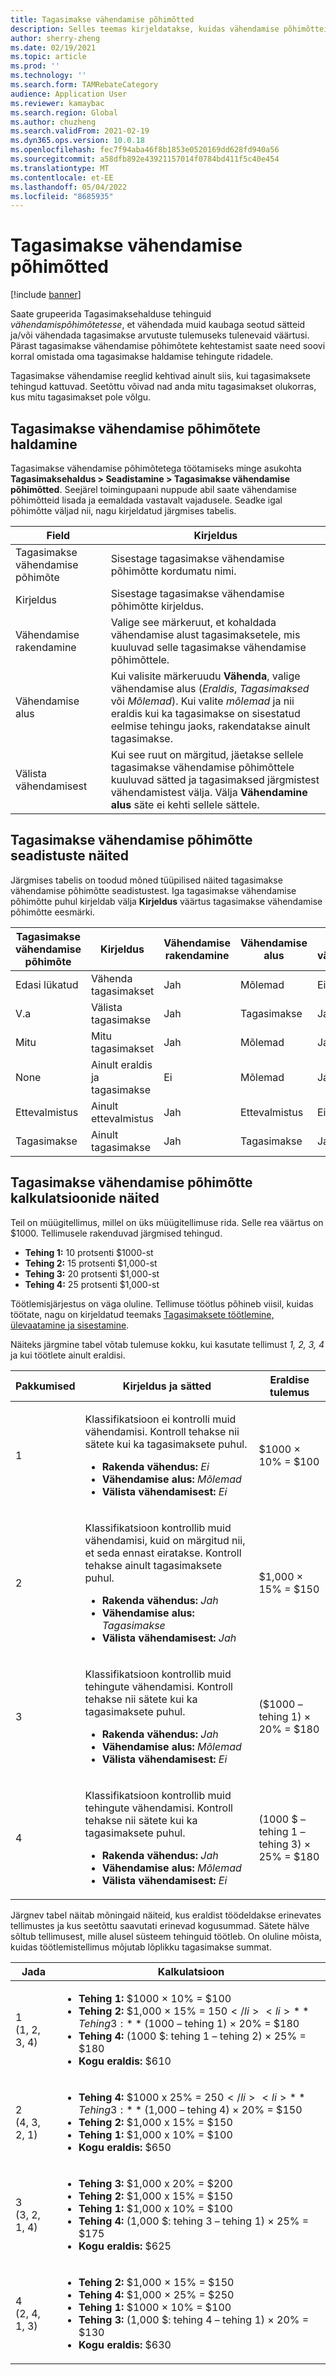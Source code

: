 ```yaml
---
title: Tagasimakse vähendamise põhimõtted
description: Selles teemas kirjeldatakse, kuidas vähendamise põhimõtteid seadistada. Vähendamise põhimõtted kontrollivad käitumist, kui samale kaubale või kandele rakenduvad mitu tagasimakset.
author: sherry-zheng
ms.date: 02/19/2021
ms.topic: article
ms.prod: ''
ms.technology: ''
ms.search.form: TAMRebateCategory
audience: Application User
ms.reviewer: kamaybac
ms.search.region: Global
ms.author: chuzheng
ms.search.validFrom: 2021-02-19
ms.dyn365.ops.version: 10.0.18
ms.openlocfilehash: fec7f94aba46f8b1853e0520169dd628fd940a56
ms.sourcegitcommit: a58dfb892e43921157014f0784bd411f5c40e454
ms.translationtype: MT
ms.contentlocale: et-EE
ms.lasthandoff: 05/04/2022
ms.locfileid: "8685935"
---
```

# <a name="rebate-reduction-principles"></a>Tagasimakse vähendamise põhimõtted

[!include [banner](../includes/banner.md)]

Saate grupeerida Tagasimaksehalduse tehinguid *vähendamispõhimõtetesse*, et vähendada muid kaubaga seotud sätteid ja/või vähendada tagasimakse arvutuste tulemuseks tulenevaid väärtusi. Pärast tagasimakse vähendamise põhimõtete kehtestamist saate need soovi korral omistada oma tagasimakse haldamise tehingute ridadele.

Tagasimakse vähendamise reeglid kehtivad ainult siis, kui tagasimaksete tehingud kattuvad. Seetõttu võivad nad anda mitu tagasimakset olukorras, kus mitu tagasimakset pole võlgu.

## <a name="manage-rebate-reduction-principles"></a>Tagasimakse vähendamise põhimõtete haldamine

Tagasimakse vähendamise põhimõtetega töötamiseks minge asukohta **Tagasimaksehaldus \> Seadistamine \> Tagasimakse vähendamise põhimõtted**. Seejärel toimingupaani nuppude abil saate vähendamise põhimõtteid lisada ja eemaldada vastavalt vajadusele. Seadke igal põhimõtte väljad nii, nagu kirjeldatud järgmises tabelis.

| Field | Kirjeldus |
|---|---|
| Tagasimakse vähendamise põhimõte | Sisestage tagasimakse vähendamise põhimõtte kordumatu nimi. |
| Kirjeldus | Sisestage tagasimakse vähendamise põhimõtte kirjeldus. |
| Vähendamise rakendamine | Valige see märkeruut, et kohaldada vähendamise alust tagasimaksetele, mis kuuluvad selle tagasimakse vähendamise põhimõttele. |
| Vähendamise alus | Kui valisite märkeruudu **Vähenda**, valige vähendamise alus (*Eraldis*, *Tagasimaksed* või *Mõlemad*). Kui valite *mõlemad* ja nii eraldis kui ka tagasimakse on sisestatud eelmise tehingu jaoks, rakendatakse ainult tagasimakse. |
| Välista vähendamisest | Kui see ruut on märgitud, jäetakse sellele tagasimakse vähendamise põhimõttele kuuluvad sätted ja tagasimaksed järgmistest vähendamistest välja. Välja **Vähendamine alus** säte ei kehti sellele sättele. |

## <a name="examples-of-rebate-reduction-principle-setups"></a>Tagasimakse vähendamise põhimõtte seadistuste näited

Järgmises tabelis on toodud mõned tüüpilised näited tagasimakse vähendamise põhimõtte seadistustest. Iga tagasimakse vähendamise põhimõtte puhul kirjeldab välja **Kirjeldus** väärtus tagasimakse vähendamise põhimõtte eesmärki.

| Tagasimakse vähendamise põhimõte | Kirjeldus | Vähendamise rakendamine | Vähendamise alus | Välista vähendamisest |
|---|---|---|---|---|
| Edasi lükatud | Vähenda tagasimakset | Jah | Mõlemad | Ei |
| V.a | Välista tagasimakse | Jah | Tagasimakse | Jah |
| Mitu | Mitu tagasimakset | Jah | Mõlemad | Jah |
| None | Ainult eraldis ja tagasimakse | Ei | Mõlemad | Jah |
| Ettevalmistus | Ainult ettevalmistus | Jah | Ettevalmistus | Ei |
| Tagasimakse | Ainult tagasimakse | Jah | Tagasimakse | Jah |

## <a name="examples-of-rebate-reduction-principle-calculations"></a>Tagasimakse vähendamise põhimõtte kalkulatsioonide näited

Teil on müügitellimus, millel on üks müügitellimuse rida. Selle rea väärtus on $1000. Tellimusele rakenduvad järgmised tehingud.

- **Tehing 1:** 10 protsenti $1000-st
- **Tehing 2:** 15 protsenti $1,000-st
- **Tehing 3:** 20 protsenti $1,000-st
- **Tehing 4:** 25 protsenti $1,000-st

Töötlemisjärjestus on väga oluline. Tellimuse töötlus põhineb viisil, kuidas töötate, nagu on kirjeldatud teemaks [Tagasimaksete töötlemine, ülevaatamine ja sisestamine](process-review-post.md).

Näiteks järgmine tabel võtab tulemuse kokku, kui kasutate tellimust *1, 2, 3, 4* ja kui töötlete ainult eraldisi.

| Pakkumised | Kirjeldus ja sätted | Eraldise tulemus |
|---|---|---|
| 1 | <p>Klassifikatsioon ei kontrolli muid vähendamisi. Kontroll tehakse nii sätete kui ka tagasimaksete puhul.</p><ul><li>**Rakenda vähendus:** *Ei*</li><li>**Vähendamise alus:** *Mõlemad*</li><li>**Välista vähendamisest:** *Ei*</li></ul> | $1000 × 10% = $100 |
| 2 | <p>Klassifikatsioon kontrollib muid vähendamisi, kuid on märgitud nii, et seda ennast eiratakse. Kontroll tehakse ainult tagasimaksete puhul.</p><ul><li>**Rakenda vähendus:** *Jah*</li><li>**Vähendamise alus:** *Tagasimakse*</li><li>**Välista vähendamisest:** *Jah*</li></ul> | $1,000 × 15% = $150 |
| 3 | <p>Klassifikatsioon kontrollib muid tehingute vähendamisi. Kontroll tehakse nii sätete kui ka tagasimaksete puhul.</p><ul><li>**Rakenda vähendus:** *Jah*</li><li>**Vähendamise alus:** *Mõlemad*</li><li>**Välista vähendamisest:** *Ei*</li></ul> | ($1000 – tehing 1) × 20% = $180 |
| 4 | <p>Klassifikatsioon kontrollib muid tehingute vähendamisi. Kontroll tehakse nii sätete kui ka tagasimaksete puhul.</p><ul><li>**Rakenda vähendus:** *Jah*</li><li>**Vähendamise alus:** *Mõlemad*</li><li>**Välista vähendamisest:** *Ei*</li></ul> | (1000 $ – tehing 1 – tehing 3) × 25% = $180 |

Järgnev tabel näitab mõningaid näiteid, kus eraldist töödeldakse erinevates tellimustes ja kus seetõttu saavutati erinevad kogusummad. Sätete hälve sõltub tellimusest, mille alusel süsteem tehinguid töötleb. On oluline mõista, kuidas töötlemistellimus mõjutab lõplikku tagasimakse summat.

| Jada | Kalkulatsioon |
|---|---|
| 1<br>(1, 2, 3, 4) | <ul><li>**Tehing 1:** $1000 × 10% = $100</li><li>**Tehing 2:** $1,000 × 15% = $150</li><li>**Tehing 3:** ($1000 – tehing 1) × 20% = $180</li><li>**Tehing 4:** (1000 $: tehing 1 – tehing 2) × 25% = $180</li><li>**Kogu eraldis:** $610</li></ul> |
| 2<br>(4, 3, 2, 1) | <ul><li>**Tehing 4:** $1000 x 25% = $250</li><li>**Tehing 3:** ($1,000 – tehing 4) × 20% = $150</li><li>**Tehing 2:** $1,000 x 15% = $150</li><li>**Tehing 1:** $1,000 x 10% = $100</li><li>**Kogu eraldis:** $650</li></ul> |
| 3<br>(3, 2, 1, 4) | <ul><li>**Tehing 3:** $1,000 x 20% = $200</li><li>**Tehing 2:** $1,000 x 15% = $150</li><li>**Tehing 1:** $1,000 x 10% = $100</li><li>**Tehing 4:** (1,000 $: tehing 3 – tehing 1) × 25% = $175</li><li>**Kogu eraldis:** $625</li></ul> |
| 4<br>(2, 4, 1, 3) | <ul><li>**Tehing 2:** $1,000 × 15% = $150</li><li>**Tehing 4:** $1,000 × 25% = $250</li><li>**Tehing 1:** $1000 × 10% = $100</li><li>**Tehing 3:** (1,000 $: tehing 4 – tehing 1) × 20% = $130</li><li>**Kogu eraldis:** $630</li></ul> |
